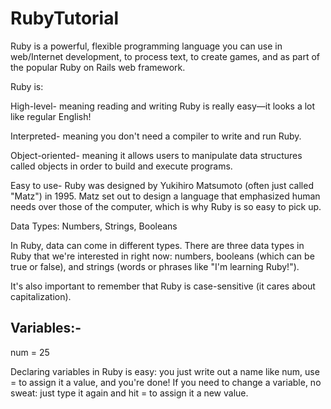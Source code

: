 RubyTutorial
============

Ruby is a powerful, flexible programming language you can use in web/Internet development, to process text, to create games, and as part of the popular Ruby on Rails web framework. 

Ruby is:

High-level- meaning reading and writing Ruby is really easy—it looks a lot like regular English!

Interpreted- meaning you don't need a compiler to write and run Ruby.

Object-oriented- meaning it allows users to manipulate data structures called objects in order to build and execute programs.

Easy to use- Ruby was designed by Yukihiro Matsumoto (often just called "Matz") in 1995. Matz set out to design a language that emphasized human needs over those of the computer, which is why Ruby is so easy to pick up.

Data Types: Numbers, Strings, Booleans

In Ruby, data can come in different types. There are three data types in Ruby that we're interested in right now: numbers, booleans (which can be true or false), and strings (words or phrases like "I'm learning Ruby!").

It's also important to remember that Ruby is case-sensitive (it cares about capitalization).


Variables:-
-------------

num = 25

Declaring variables in Ruby is easy: you just write out a name like num, use = to assign it a value, and you're done! If you need to change a variable, no sweat: just type it again and hit = to assign it a new value.

